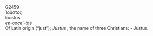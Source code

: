<body>
  <p>G2459<br>  Ἰοῦστος  <br> Ioustos  <br><i>ee-ooce‘-tos </i><br>Of Latin origin (“just”); <i>Justus </i>, the name of three Christians: - Justus.<br></p>
 </body>